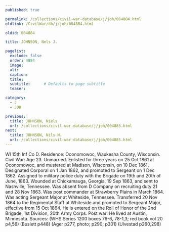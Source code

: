 ```yaml
---
published: true

permalink: /collections/civil-war-database/j/joh/004884.html
oldlink: /CivilWar/db/j/joh/004884.html

oldid: 004884

title: JOHNSON, Nels J.

pagelist:
  exclude: false
  order: 4884
  image: 
  alt:
  caption:
  title:
  subtitle:      # Defaults to page subtitle
  teaser:

category: 
  - J 
  - JOH

previous:
  title: JOHNSON, Niels
  url: /collections/civil-war-database/j/joh/004883.html  
next:
  title: JOHNSON, Nils N.
  url: /collections/civil-war-database/j/joh/004885.html   
---
```

WI 15th Inf Co D. Residence: Oconomowoc, Waukesha County, Wisconsin. Civil War: Age 23. Unmarried. Enlisted for three years on 25 Oct 1861 at Oconomowoc, and mustered at Madison, Wisconsin, on 10 Dec 1861. Designated Corporal on 1 Jan 1862, and promoted to Sergeant on 1 Dec 1862. Assigned to military police duty with the Brigade on 19th and 20th of June, 1863. Wounded at Chickamauga, Georgia, 19 Sep 1863, and sent to Nashville, Tennessee. Was absent from D Company on recruiting duty 21 and 28 Nov 1863. Was post commander at Strawberry Plains in March 1864. Was acting Sergeant Major at Whiteside, Tennessee. Transferred 20 Nov 1864 to the Regimental Staff at Whiteside and promoted to Sergeant Major, effective from 15 Oct 1864. He is entered on the Roll of Honor of the 2nd Brigade, 1st Division, 20th Army Corps. Post war: He lived at Austin, Minnesota. Sources: (WHS Series 1200 boxes 76-6, 78-1,3; red book vol 20 p4,56) (Buslett p448) (Ager p277, photo; p290; p301) (Ulvestad p260,298)